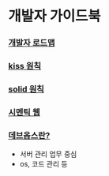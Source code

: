 # 개발자 가이드북



### [개발자  로드맵](https://github.com/devJang/developer-roadmap)

### [kiss 원칙](https://ko.wikipedia.org/wiki/KISS_%EC%9B%90%EC%B9%99)

### [solid 원칙](http://www.nextree.co.kr/p6960/)

### [시멘틱 웹](https://ko.wikipedia.org/wiki/%EC%8B%9C%EB%A7%A8%ED%8B%B1_%EC%9B%B9)

### [데브옵스란?](https://ko.wikipedia.org/wiki/%EB%8D%B0%EB%B8%8C%EC%98%B5%EC%8A%A4)

- 서버 관리 업무 중심
- os, 코드 관리 등

